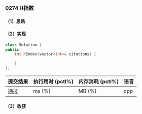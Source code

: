 ### 0274 H指数

#### （1）思路

#### （2）实现

```cpp
class Solution {
public:
    int hIndex(vector<int>& citations) {

    }
};
```

| 提交结果 | 执行用时 (pctl%) | 内存消耗 (pctl%) | 语言 |
|:---------|:-----------------|:-----------------|:-----|
| 通过     |  ms (%)   |  MB (%)  | cpp  |

#### （3）收获
